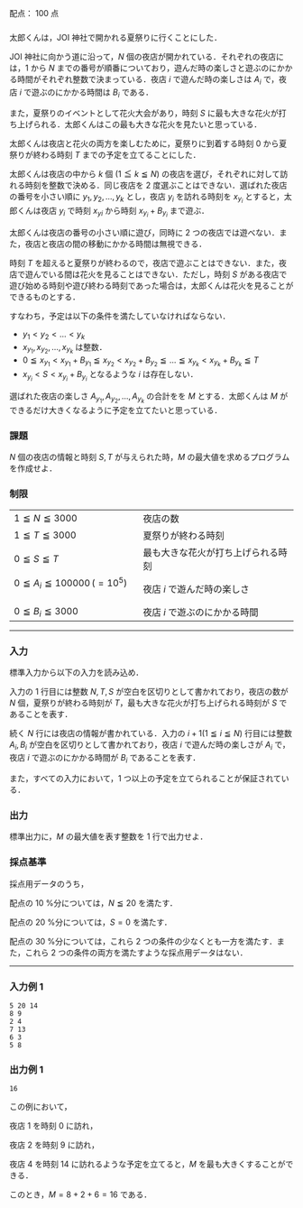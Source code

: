 配点： $100$ 点

###

太郎くんは，JOI 神社で開かれる夏祭りに行くことにした．

JOI 神社に向かう道に沿って，$N$ 個の夜店が開かれている．それぞれの夜店には，$1$ から $N$ までの番号が順番についており，遊んだ時の楽しさと遊ぶのにかかる時間がそれぞれ整数で決まっている．夜店 $i$ で遊んだ時の楽しさは $A_i$ で，夜店 $i$ で遊ぶのにかかる時間は $B_i$ である．

また，夏祭りのイベントとして花火大会があり，時刻 $S$ に最も大きな花火が打ち上げられる．太郎くんはこの最も大きな花火を見たいと思っている．

太郎くんは夜店と花火の両方を楽しむために，夏祭りに到着する時刻 $0$ から夏祭りが終わる時刻 $T$ までの予定を立てることにした．

太郎くんは夜店の中から $k$ 個 ($1 \leqq k \leqq N$) の夜店を選び，それぞれに対して訪れる時刻を整数で決める．同じ夜店を $2$ 度選ぶことはできない．選ばれた夜店の番号を小さい順に $y_1,y_2,\ldots,y_k$ とし，夜店 $y_i$ を訪れる時刻を $x_{y_i}$ とすると，太郎くんは夜店 $y_i$ で時刻 $x_{yi}$ から時刻 $x_{y_i} + B_{y_i}$ まで遊ぶ．

太郎くんは夜店の番号の小さい順に遊び，同時に $2$ つの夜店では遊べない．また，夜店と夜店の間の移動にかかる時間は無視できる．

時刻 $T$ を超えると夏祭りが終わるので，夜店で遊ぶことはできない．また，夜店で遊んでいる間は花火を見ることはできない．ただし，時刻 $S$ がある夜店で遊び始める時刻や遊び終わる時刻であった場合は，太郎くんは花火を見ることができるものとする．

すなわち，予定は以下の条件を満たしていなければならない．

- $y_1 < y_2 < \ldots < y_k$
- $x_{y_1},x_{y_2},\ldots , x_{y_k}$ は整数．
- $0\leqq x_{y_1} < x_{y_1} + B_{y_1} \leqq x_{y_2} < x_{y_2} + B_{y_2} \leqq \ldots \leqq x_{y_k} < x_{y_k} + B_{y_k} \leqq T$
- $x_{y_i} < S < x_{y_i}+B_{y_i}$ となるような $i$ は存在しない．

選ばれた夜店の楽しさ $A_{y_1},A_{y_2},\ldots,A_{y_k}$ の合計をを $M$ とする．太郎くんは $M$ ができるだけ大きくなるように予定を立てたいと思っている．

### 課題

$N$ 個の夜店の情報と時刻 $S, T$ が与えられた時，$M$ の最大値を求めるプログラムを作成せよ．

### 制限

|||
|---|---|
|$1 \leqq N \leqq 3000$ &emsp;|夜店の数|
|$1 \leqq T \leqq 3000$ &emsp;|夏祭りが終わる時刻|
|$0 \leqq S \leqq T$ &emsp;|最も大きな花火が打ち上げられる時刻|
|$0 \leqq A_i \leqq 100000 \,(= 10^5)$ &emsp;|夜店 $i$ で遊んだ時の楽しさ|
|$0 \leqq B_i \leqq 3000$ &emsp;|夜店 $i$ で遊ぶのにかかる時間|

---

### 入力

標準入力から以下の入力を読み込め．

入力の $1$ 行目には整数 $N, T, S$ が空白を区切りとして書かれており，夜店の数が $N$ 個，夏祭りが終わる時刻が $T$，最も大きな花火が打ち上げられる時刻が $S$ であることを表す．

続く $N$ 行には夜店の情報が書かれている．入力の $i + 1 (1\leqq i \leqq N)$ 行目には整数 $A_i, B_i$ が空白を区切りとして書かれており，夜店 $i$ で遊んだ時の楽しさが $A_i$ で，夜店 $i$ で遊ぶのにかかる時間が $B_i$ であることを表す．

また，すべての入力において，$1$ つ以上の予定を立てられることが保証されている．

### 出力

標準出力に，$M$ の最大値を表す整数を $1$ 行で出力せよ．

### 採点基準

採点用データのうち，

配点の $10$ %分については，$N \leqq 20$ を満たす．

配点の $20$ %分については，$S = 0$ を満たす．

配点の $30$ %分については，これら $2$ つの条件の少なくとも一方を満たす．また，これら $2$ つの条件の両方を満たすような採点用データはない．

---

### 入力例 1

~~~
5 20 14
8 9
2 4
7 13
6 3
5 8
~~~

### 出力例 1

~~~
16
~~~

この例において，

夜店 $1$ を時刻 $0$ に訪れ，

夜店 $2$ を時刻 $9$ に訪れ，

夜店 $4$ を時刻 $14$ に訪れるような予定を立てると，$M$ を最も大きくすることができる．

このとき，$M = 8 + 2 + 6 = 16$ である．
